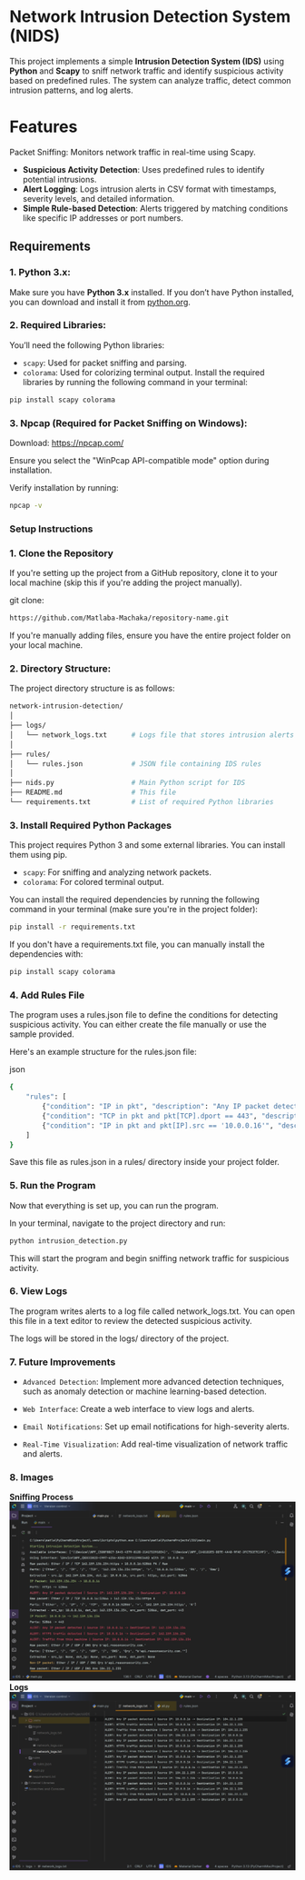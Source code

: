 
# Network Intrusion Detection System (NIDS)

This project implements a simple **Intrusion Detection System (IDS)** using **Python** and **Scapy** to sniff network traffic and identify suspicious activity based on predefined rules. The system can analyze traffic, detect common intrusion patterns, and log alerts.

# Features
Packet Sniffing: Monitors network traffic in real-time using Scapy.
- **Suspicious Activity Detection**: Uses predefined rules to identify potential intrusions.
- **Alert Logging**: Logs intrusion alerts in CSV format with timestamps, severity levels, and detailed information.
- **Simple Rule-based Detection**: Alerts triggered by matching conditions like specific IP addresses or port numbers.


## Requirements

### 1. **Python 3.x**:
Make sure you have **Python 3.x** installed. If you don’t have Python installed, you can download and install it from [python.org](https://www.python.org/downloads/).

### 2. **Required Libraries**:
You’ll need the following Python libraries:
- `scapy`: Used for packet sniffing and parsing.
- `colorama`: Used for colorizing terminal output.
Install the required libraries by running the following command in your terminal:

```bash
pip install scapy colorama
```
### 3. **Npcap (Required for Packet Sniffing on Windows)**:

Download: https://npcap.com/

Ensure you select the "WinPcap API-compatible mode" option during installation.

Verify installation by running:

```bash
npcap -v
```

### Setup Instructions
### 1. Clone the Repository
If you're setting up the project from a GitHub repository, clone it to your local machine (skip this if you're adding the project manually).


git clone:
```bash
https://github.com/Matlaba-Machaka/repository-name.git
```
If you're manually adding files, ensure you have the entire project folder on your local machine.

### 2. Directory Structure:

The project directory structure is as follows:

```bash
network-intrusion-detection/
│
├── logs/
│   └── network_logs.txt      # Logs file that stores intrusion alerts
│
├── rules/
│   └── rules.json            # JSON file containing IDS rules
│
├── nids.py                   # Main Python script for IDS
├── README.md                 # This file
└── requirements.txt          # List of required Python libraries
```

### 3. Install Required Python Packages
This project requires Python 3 and some external libraries. You can install them using pip.

- `scapy`: For sniffing and analyzing network packets.
- `colorama`: For colored terminal output.

You can install the required dependencies by running the following command in your terminal (make sure you're in the project folder):
```bash
pip install -r requirements.txt
```
If you don't have a requirements.txt file, you can manually install the dependencies with:
```bash
pip install scapy colorama
```
### 4. Add Rules File
The program uses a rules.json file to define the conditions for detecting suspicious activity. You can either create the file manually or use the sample provided.

Here's an example structure for the rules.json file:

json
```bash
{
    "rules": [
        {"condition": "IP in pkt", "description": "Any IP packet detected"},
        {"condition": "TCP in pkt and pkt[TCP].dport == 443", "description": "HTTPS traffic detected"},
        {"condition": "IP in pkt and pkt[IP].src == '10.0.0.16'", "description": "Traffic from this machine"}
    ]
}
```
Save this file as rules.json in a rules/ directory inside your project folder.

### 5. Run the Program
Now that everything is set up, you can run the program.

In your terminal, navigate to the project directory and run:
```bash
python intrusion_detection.py
```
This will start the program and begin sniffing network traffic for suspicious activity.

### 6. View Logs
The program writes alerts to a log file called network_logs.txt. You can open this file in a text editor to review the detected suspicious activity.

The logs will be stored in the logs/ directory of the project.

### 7. Future Improvements
- `Advanced Detection`: Implement more advanced detection techniques, such as anomaly detection or machine learning-based detection.

- `Web Interface`: Create a web interface to view logs and alerts.

- `Email Notifications`: Set up email notifications for high-severity alerts.

- `Real-Time Visualization`: Add real-time visualization of network traffic and alerts.

### 8. Images
**Sniffing Process**
![IDS Output](https://github.com/Matlaba-Machaka/IntrusionDetectionSystem/blob/f30cf1b69a8c685a4170bd4336f176d40c8c77d0/Sniffing.jpg)
**Logs**
![Logs](https://github.com/Matlaba-Machaka/IntrusionDetectionSystem/blob/ce157a46f4ad66edd3e22820284c9cd26086a63c/logsOutput.jpg)

